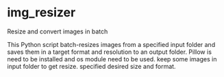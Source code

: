 # img_resizer
 Resize and convert images in batch

This Python script batch-resizes images from a specified input folder and saves them in a target format and resolution to an output folder. Pillow is need to be installed and os module need to be used. keep some images in input folder to get resize. specified desired size and format.
